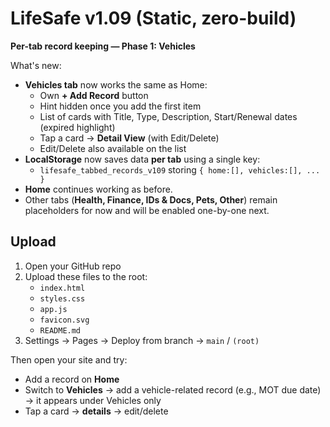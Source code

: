 # LifeSafe v1.09 (Static, zero-build)

**Per-tab record keeping — Phase 1: Vehicles**

What's new:
- **Vehicles tab** now works the same as Home:
  - Own **+ Add Record** button
  - Hint hidden once you add the first item
  - List of cards with Title, Type, Description, Start/Renewal dates (expired highlight)
  - Tap a card → **Detail View** (with Edit/Delete)
  - Edit/Delete also available on the list
- **LocalStorage** now saves data **per tab** using a single key:
  - `lifesafe_tabbed_records_v109` storing `{ home:[], vehicles:[], ... }`
- **Home** continues working as before.
- Other tabs (**Health, Finance, IDs & Docs, Pets, Other**) remain placeholders for now and will be enabled one-by-one next.

## Upload
1) Open your GitHub repo
2) Upload these files to the root:
   - `index.html`
   - `styles.css`
   - `app.js`
   - `favicon.svg`
   - `README.md`
3) Settings → Pages → Deploy from branch → `main` / `(root)`

Then open your site and try:
- Add a record on **Home**
- Switch to **Vehicles** → add a vehicle-related record (e.g., MOT due date) → it appears under Vehicles only
- Tap a card → **details** → edit/delete

